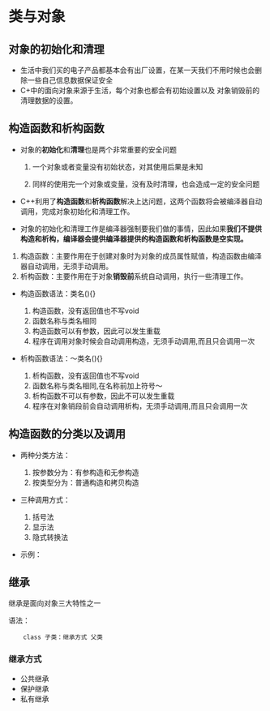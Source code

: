 # 类与对象

## 对象的初始化和清理

* 生活中我们买的电子产品都基本会有出厂设置，在某一天我们不用时候也会删除一些自己信息数据保证安全
* C+中的面向对象来源于生活，每个对象也都会有初始设置以及 对象销毁前的清理数据的设置。

## 构造函数和析构函数

* 对象的**初始化**和**清理**也是两个非常重要的安全问题

    1. 一个对象或者变量没有初始状态，对其使用后果是未知

    2. 同样的使用完一个对象或变量，没有及时清理，也会造成一定的安全问题

* C++利用了**构造函数**和**析构函数**解决上达问题，这两个函数将会被编泽器自动调用，完成对象初始化和清理工作。

* 对象的初始化和清理工作是编泽器强制要我们做的事情，因此如果**我们不提供构造和析构，编译器会提供编泽器提供的构造函数和析构函数是空实现。**

1. 构造函数：主要作用在于创建对象时为对象的成员属性赋值，构造函数由编泽器自动调用，无须手动调用。
2. 析构函数：主要作用在于对象**销毁前**系统自动调用，执行一些清理工作。

* 构造函数语法：类名(){}

    1. 构造函数，没有返回值也不写void
    2. 函数名称与类名相同
    3. 构造函数可以有参数，因此可以发生重载
    4. 程序在调用对象时候会自动调用构造，无须手动调用,而且只会调用一次

* 析构函数语法：～类名(){}

    1. 析构函数，没有返回值也不写void
    2. 函数名称与类名相同,在名称前加上符号～
    3. 析构函数不可以有参数，因此不可以发生重载
    4. 程序在对象销段前会自动调用析构，无须手动调用,而且只会调用一次

## 构造函数的分类以及调用

* 两种分类方法：
    1. 按参数分为：有参构造和无参构造
    2. 按类型分为：普通构造和拷贝构造

* 三种调用方式：

    1. 括号法
    2. 显示法
    3. 隐式转换法

* 示例：

## 继承

继承是面向对象三大特性之一

语法：

        class 子类：继承方式 父类

### 继承方式

* 公共继承
* 保护继承
* 私有继承